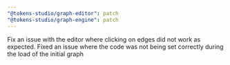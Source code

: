 ```yaml
---
"@tokens-studio/graph-editor": patch
"@tokens-studio/graph-engine": patch
---
```


Fix an issue with the editor where clicking on edges did not work as expected. Fixed an issue where the code was not being set correctly during the load of the initial graph
